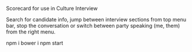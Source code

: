 Scorecard for use in Culture Interview

Search for candidate info,
jump between interview sections from top menu bar,
stop the conversation or switch between party speaking (me, them) from the right menu.

npm i
bower i
npm start
